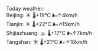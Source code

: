 Today weather:  
Beijing: ☀️   🌡️+19°C 🌬️↑4km/h  
Tianjin: ☀️   🌡️+22°C 🌬️↗15km/h  
Shijiazhuang: 🌫  🌡️+17°C 🌬️↑7km/h  
Tangshan: ☀️   🌡️+21°C 🌬️→18km/h  
